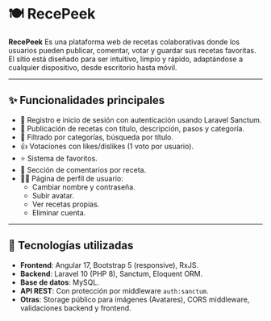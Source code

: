 # 🍽️ RecePeek

**RecePeek** 
Es una plataforma web de recetas colaborativas donde los usuarios pueden publicar, comentar, 
votar y guardar sus recetas favoritas. El sitio está diseñado para ser intuitivo, 
limpio y rápido, adaptándose a cualquier dispositivo, desde escritorio hasta móvil.

---

## ✨ Funcionalidades principales

- 👤 Registro e inicio de sesión con autenticación usando Laravel Sanctum.
- 📄 Publicación de recetas con título, descripción, pasos y categoría.
- 📂 Filtrado por categorías, búsqueda por título.
- 👍 Votaciones con likes/dislikes (1 voto por usuario).
- ⭐ Sistema de favoritos.
- 💬 Sección de comentarios por receta.
- 👨‍🍳 Página de perfil de usuario:
  - Cambiar nombre y contraseña.
  - Subir avatar.
  - Ver recetas propias.
  - Eliminar cuenta.

---

## 🧰 Tecnologías utilizadas

- **Frontend**: Angular 17, Bootstrap 5 (responsive), RxJS.
- **Backend**: Laravel 10 (PHP 8), Sanctum, Eloquent ORM.
- **Base de datos**: MySQL.
- **API REST**: Con protección por middleware `auth:sanctum`.
- **Otras**: Storage público para imágenes (Avatares), CORS middleware, validaciones backend y frontend.

